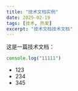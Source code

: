 ```yaml
---
title: "技术文档实例"
date: 2025-02-19
tags: [技术, 热爱]
excerpt: "技术文档技术文档"
---
```


这是一篇技术文档：

```javascript
console.log("11111")
```

- 123
- 234
- 345